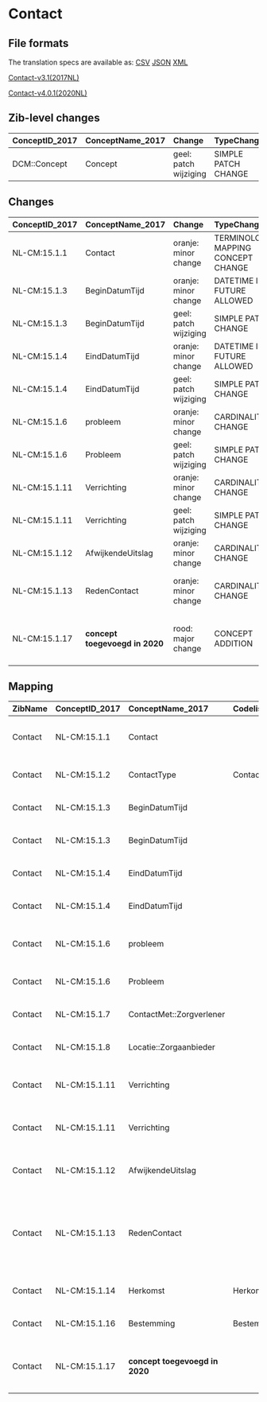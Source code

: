 # Contact
## File formats

The translation specs are available as: 
[CSV](../csv/Contact.csv) [JSON](../json/Contact.json) [XML](../xml/Contact.xml)



[Contact-v3.1(2017NL)](https://zibs.nl/wiki/Contact-v3.1(2017NL))

[Contact-v4.0.1(2020NL)](https://zibs.nl/wiki/Contact-v4.0.1(2020NL))







## Zib-level changes

| ConceptID_2017   | ConceptName_2017   | Change                | TypeChange          | Omschrijving                         |
|:-----------------|:-------------------|:----------------------|:--------------------|:-------------------------------------|
| DCM::Concept     | Concept            | geel: patch wijziging | SIMPLE PATCH CHANGE | Tekstwijziging defintie van concept. |

## Changes

| ConceptID_2017   | ConceptName_2017               | Change                | TypeChange                         | Impact_heen   | TRANSLATIE_spec_heen                                     | Impact_terug   | TRANSLATIE_spec_terug                                                                                             | Omschrijving                                                  |
|:-----------------|:-------------------------------|:----------------------|:-----------------------------------|:--------------|:---------------------------------------------------------|:---------------|:------------------------------------------------------------------------------------------------------------------|:--------------------------------------------------------------|
| NL-CM:15.1.1     | Contact                        | oranje: minor change  | TERMINOLOGY MAPPING CONCEPT CHANGE | Medium        | SCT DefintionCode  [blank] -> [308335008 Patiëntcontact] | Medium         | SCT DefintionCode  [308335008 Patiëntcontact] -> [blank]                                                          | SNOMED CT DefintionCode concept aangepast                     |
| NL-CM:15.1.3     | BeginDatumTijd                 | oranje: minor change  | DATETIME IN FUTURE ALLOWED         | Low           |                                                          | Medium         | IF [datetime]> TODAY> remove check for dates in future on 2017 zib                                                | datum in toekomst nu toegestaan                               |
| NL-CM:15.1.3     | BeginDatumTijd                 | geel: patch wijziging | SIMPLE PATCH CHANGE                | Low           |                                                          | Low            |                                                                                                                   | Tekstwijziging defintie van concept.                          |
| NL-CM:15.1.4     | EindDatumTijd                  | oranje: minor change  | DATETIME IN FUTURE ALLOWED         | Low           |                                                          | Medium         | IF [datetime]> TODAY> remove check for dates in future on 2017 zib                                                | datum in toekomst nu toegestaan                               |
| NL-CM:15.1.4     | EindDatumTijd                  | geel: patch wijziging | SIMPLE PATCH CHANGE                | Low           |                                                          | Low            |                                                                                                                   | Tekstwijziging defintie van concept.                          |
| NL-CM:15.1.6     | probleem                       | oranje: minor change  | CARDINALITY CHANGE                 | Medium        | X TO ONE-TO-ONE                                          | Low            | TO CARDINALITY ONE ON PARENT CONTAINER                                                                            | Kardinaliteit naar 0..1                                       |
| NL-CM:15.1.6     | Probleem                       | geel: patch wijziging | SIMPLE PATCH CHANGE                | Low           |                                                          | Low            |                                                                                                                   | tekstwijziging definitie concept                              |
| NL-CM:15.1.11    | Verrichting                    | oranje: minor change  | CARDINALITY CHANGE                 | Medium        | X TO ONE-TO-ONE                                          | Low            | TO CARDINALITY ONE ON PARENT CONTAINER                                                                            | Kardinaliteit naar 0..1                                       |
| NL-CM:15.1.11    | Verrichting                    | geel: patch wijziging | SIMPLE PATCH CHANGE                | Low           |                                                          | Low            |                                                                                                                   | Tekstwijziging aan defintie concept                           |
| NL-CM:15.1.12    | AfwijkendeUitslag              | oranje: minor change  | CARDINALITY CHANGE                 | Medium        | X TO ONE-TO-ONE                                          | Low            | TO CARDINALITY ONE ON PARENT CONTAINER                                                                            | Kardinaliteit naar 0..1                                       |
| NL-CM:15.1.13    | RedenContact                   | oranje: minor change  | CARDINALITY CHANGE                 | Low           | ONE TO ZERO-TO-MANY                                      | Medium         | ZERO-TO-MANY TO ONE                                                                                               | Kardinaliteit reden contact aangepast naar 0 ..*              |
| NL-CM:15.1.17    | **concept toegevoegd in 2020** | rood: major change    | CONCEPT ADDITION                   | Low           |                                                          | High           | IF [blank]source->target ELSE [toon en stuur de inhoud van dit data item als vrije tekst naar een 2017 ontvanger] | Extra element 'Toelichting(ST)' toegevoegd aan 'RedenContact' |

## Mapping

| ZibName   | ConceptID_2017   | ConceptName_2017               | Codelists_2017       | Change                  | ConceptID_2020   | ConceptName_2020        | Codelists_2020       | Bits                                   | Omschrijving                                                  | TypeChange                         | Impact_heen   | TRANSLATIE_spec_heen                                     | Impact_terug   | TRANSLATIE_spec_terug                                                                                             |
|:----------|:-----------------|:-------------------------------|:---------------------|:------------------------|:-----------------|:------------------------|:---------------------|:---------------------------------------|:--------------------------------------------------------------|:-----------------------------------|:--------------|:---------------------------------------------------------|:---------------|:------------------------------------------------------------------------------------------------------------------|
| Contact   | NL-CM:15.1.1     | Contact                        |                      | oranje: minor change    | NL-CM:15.1.1     | Contact                 |                      | ZIB-1189                               | SNOMED CT DefintionCode concept aangepast                     | TERMINOLOGY MAPPING CONCEPT CHANGE | Medium        | SCT DefintionCode  [blank] -> [308335008 Patiëntcontact] | Medium         | SCT DefintionCode  [308335008 Patiëntcontact] -> [blank]                                                          |
| Contact   | NL-CM:15.1.2     | ContactType                    | ContactTypeCodelijst | groen: geen wijzigingen | NL-CM:15.1.2     | Concept                 | ContactTypeCodelijst |                                        |                                                               | NO CHANGE                          |               |                                                          |                | SCT DefintionCode [blank] -> [308552006 Status van verslag]                                                       |
| Contact   | NL-CM:15.1.3     | BeginDatumTijd                 |                      | oranje: minor change    | NL-CM:15.1.3     | BeginDatumTijd          |                      | ZIB-821                                | datum in toekomst nu toegestaan                               | DATETIME IN FUTURE ALLOWED         | Low           |                                                          | Medium         | IF [datetime]> TODAY> remove check for dates in future on 2017 zib                                                |
| Contact   | NL-CM:15.1.3     | BeginDatumTijd                 |                      | geel: patch wijziging   | NL-CM:15.1.3     | BeginDatumTijd          |                      | ZIB-821                                | Tekstwijziging defintie van concept.                          | SIMPLE PATCH CHANGE                | Low           |                                                          | Low            |                                                                                                                   |
| Contact   | NL-CM:15.1.4     | EindDatumTijd                  |                      | oranje: minor change    | NL-CM:15.1.4     | EindDatumTijd           |                      | ZIB-821                                | datum in toekomst nu toegestaan                               | DATETIME IN FUTURE ALLOWED         | Low           |                                                          | Medium         | IF [datetime]> TODAY> remove check for dates in future on 2017 zib                                                |
| Contact   | NL-CM:15.1.4     | EindDatumTijd                  |                      | geel: patch wijziging   | NL-CM:15.1.4     | EindDatumTijd           |                      | ZIB-821                                | Tekstwijziging defintie van concept.                          | SIMPLE PATCH CHANGE                | Low           |                                                          | Low            |                                                                                                                   |
| Contact   | NL-CM:15.1.6     | probleem                       |                      | oranje: minor change    | NL-CM:15.1.6     | Probleem                |                      | ZIB-822 ; ZIB-701                      | Kardinaliteit naar 0..1                                       | CARDINALITY CHANGE                 | Medium        | X TO ONE-TO-ONE                                          | Low            | TO CARDINALITY ONE ON PARENT CONTAINER                                                                            |
| Contact   | NL-CM:15.1.6     | Probleem                       |                      | geel: patch wijziging   | NL-CM:15.1.6     | Probleem                |                      | ZIB-1089                               | tekstwijziging definitie concept                              | SIMPLE PATCH CHANGE                | Low           |                                                          | Low            |                                                                                                                   |
| Contact   | NL-CM:15.1.7     | ContactMet::Zorgverlener       |                      | groen: geen wijzigingen | NL-CM:15.1.7     | VerpleegkundigeActie    |                      |                                        |                                                               | NO CHANGE                          |               |                                                          |                |                                                                                                                   |
| Contact   | NL-CM:15.1.8     | Locatie::Zorgaanbieder         |                      | groen: geen wijzigingen | NL-CM:15.1.8     | Activiteit              |                      |                                        |                                                               | NO CHANGE                          |               |                                                          |                |                                                                                                                   |
| Contact   | NL-CM:15.1.11    | Verrichting                    |                      | oranje: minor change    | NL-CM:15.1.11    | Verrichting             |                      | ZIB-822 ; ZIB-701                      | Kardinaliteit naar 0..1                                       | CARDINALITY CHANGE                 | Medium        | X TO ONE-TO-ONE                                          | Low            | TO CARDINALITY ONE ON PARENT CONTAINER                                                                            |
| Contact   | NL-CM:15.1.11    | Verrichting                    |                      | geel: patch wijziging   | NL-CM:15.1.11    | Verrichting             |                      | ZIB-822 ; ZIB-701                      | Tekstwijziging aan defintie concept                           | SIMPLE PATCH CHANGE                | Low           |                                                          | Low            |                                                                                                                   |
| Contact   | NL-CM:15.1.12    | AfwijkendeUitslag              |                      | oranje: minor change    | NL-CM:15.1.12    | AfwijkendeUitslag       |                      | ZIB-822 ; ZIB-701                      | Kardinaliteit naar 0..1                                       | CARDINALITY CHANGE                 | Medium        | X TO ONE-TO-ONE                                          | Low            | TO CARDINALITY ONE ON PARENT CONTAINER                                                                            |
| Contact   | NL-CM:15.1.13    | RedenContact                   |                      | oranje: minor change    | NL-CM:15.1.13    | RedenContact            |                      | ZIB-822 ; ZIB-701 ; ZIB-819 ; ZIB-1089 | Kardinaliteit reden contact aangepast naar 0 ..*              | CARDINALITY CHANGE                 | Low           | ONE TO ZERO-TO-MANY                                      | Medium         | ZERO-TO-MANY TO ONE                                                                                               |
| Contact   | NL-CM:15.1.14    | Herkomst                       | HerkomstCodelijst    | groen: geen wijzigingen | NL-CM:15.1.14    | ActieStartDatumTijd     | HerkomstCodelijst    |                                        |                                                               | NO CHANGE                          |               |                                                          |                |                                                                                                                   |
| Contact   | NL-CM:15.1.16    | Bestemming                     | BestemmingCodelijst  | groen: geen wijzigingen | NL-CM:15.1.16    | ActieEindDatumTijd      | BestemmingCodelijst  |                                        |                                                               | NO CHANGE                          |               |                                                          |                |                                                                                                                   |
| Contact   | NL-CM:15.1.17    | **concept toegevoegd in 2020** |                      | rood: major change      | NL-CM:15.1.17    | ToelichtingRedenContact |                      | ZIB-701 ; ZIB-822                      | Extra element 'Toelichting(ST)' toegevoegd aan 'RedenContact' | CONCEPT ADDITION                   | Low           |                                                          | High           | IF [blank]source->target ELSE [toon en stuur de inhoud van dit data item als vrije tekst naar een 2017 ontvanger] |


